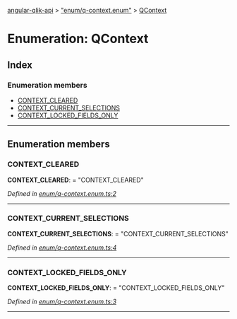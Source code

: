 [angular-qlik-api](../README.md) > ["enum/q-context.enum"](../modules/_enum_q_context_enum_.md) > [QContext](../enums/_enum_q_context_enum_.qcontext.md)

# Enumeration: QContext

## Index

### Enumeration members

* [CONTEXT_CLEARED](_enum_q_context_enum_.qcontext.md#context_cleared)
* [CONTEXT_CURRENT_SELECTIONS](_enum_q_context_enum_.qcontext.md#context_current_selections)
* [CONTEXT_LOCKED_FIELDS_ONLY](_enum_q_context_enum_.qcontext.md#context_locked_fields_only)

---

## Enumeration members

<a id="context_cleared"></a>

###  CONTEXT_CLEARED

**CONTEXT_CLEARED**:  = "CONTEXT_CLEARED"

*Defined in [enum/q-context.enum.ts:2](https://github.com/goekaypamuk/angular-qlik-api/blob/be30617/src/enum/q-context.enum.ts#L2)*

___
<a id="context_current_selections"></a>

###  CONTEXT_CURRENT_SELECTIONS

**CONTEXT_CURRENT_SELECTIONS**:  = "CONTEXT_CURRENT_SELECTIONS"

*Defined in [enum/q-context.enum.ts:4](https://github.com/goekaypamuk/angular-qlik-api/blob/be30617/src/enum/q-context.enum.ts#L4)*

___
<a id="context_locked_fields_only"></a>

###  CONTEXT_LOCKED_FIELDS_ONLY

**CONTEXT_LOCKED_FIELDS_ONLY**:  = "CONTEXT_LOCKED_FIELDS_ONLY"

*Defined in [enum/q-context.enum.ts:3](https://github.com/goekaypamuk/angular-qlik-api/blob/be30617/src/enum/q-context.enum.ts#L3)*

___

